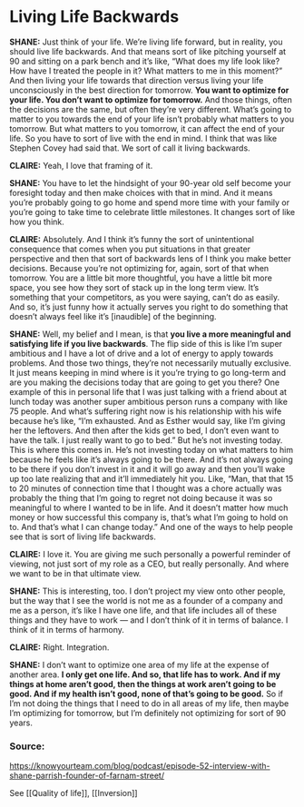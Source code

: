 # Living Life Backwards


**SHANE:** Just think of your life. We’re living life forward, but in reality, you should live life backwards. And that means sort of like pitching yourself at 90 and sitting on a park bench and it’s like, “What does my life look like? How have I treated the people in it? What matters to me in this moment?” And then living your life towards that direction versus living your life unconsciously in the best direction for tomorrow. **You want to optimize for your life. You don’t want to optimize for tomorrow.** And those things, often the decisions are the same, but often they’re very different. What’s going to matter to you towards the end of your life isn’t probably what matters to you tomorrow. But what matters to you tomorrow, it can affect the end of your life. So you have to sort of live with the end in mind. I think that was like Stephen Covey had said that. We sort of call it living backwards.


**CLAIRE:** Yeah, I love that framing of it.

**SHANE:** You have to let the hindsight of your 90-year old self become your foresight today and then make choices with that in mind. And it means you’re probably going to go home and spend more time with your family or you’re going to take time to celebrate little milestones. It changes sort of like how you think.

**CLAIRE:** Absolutely. And I think it’s funny the sort of unintentional consequence that comes when you put situations in that greater perspective and then that sort of backwards lens of I think you make better decisions. Because you’re not optimizing for, again, sort of that when tomorrow. You are a little bit more thoughtful, you have a little bit more space, you see how they sort of stack up in the long term view. It’s something that your competitors, as you were saying, can’t do as easily. And so, it’s just funny how it actually serves you right to do something that doesn’t always feel like it’s [inaudible] of the beginning.

**SHANE:** Well, my belief and I mean, is that **you live a more meaningful and satisfying life if you live backwards**. The flip side of this is like I’m super ambitious and I have a lot of drive and a lot of energy to apply towards problems. And those two things, they’re not necessarily mutually exclusive. It just means keeping in mind where is it you’re trying to go long-term and are you making the decisions today that are going to get you there? One example of this in personal life that I was just talking with a friend about at lunch today was another super ambitious person runs a company with like 75 people. And what’s suffering right now is his relationship with his wife because he’s like, “I’m exhausted. And as Esther would say, like I’m giving her the leftovers. And then after the kids get to bed, I don’t even want to have the talk. I just really want to go to bed.” But he’s not investing today. This is where this comes in. He’s not investing today on what matters to him because he feels like it’s always going to be there. And it’s not always going to be there if you don’t invest in it and it will go away and then you’ll wake up too late realizing that and it’ll immediately hit you. Like, “Man, that that 15 to 20 minutes of connection time that I thought was a chore actually was probably the thing that I’m going to regret not doing because it was so meaningful to where I wanted to be in life. And it doesn’t matter how much money or how successful this company is, that’s what I’m going to hold on to. And that’s what I can change today.” And one of the ways to help people see that is sort of living life backwards.

**CLAIRE:** I love it. You are giving me such personally a powerful reminder of viewing, not just sort of my role as a CEO, but really personally. And where we want to be in that ultimate view.

**SHANE:** This is interesting, too. I don’t project my view onto other people, but the way that I see the world is not me as a founder of a company and me as a person, it’s like I have one life, and that life includes all of these things and they have to work — and I don’t think of it in terms of balance. I think of it in terms of harmony.

**CLAIRE:** Right. Integration.

**SHANE:** I don’t want to optimize one area of my life at the expense of another area. **I only get one life. And so, that life has to work. And if my things at home aren’t good, then the things at work aren’t going to be good. And if my health isn’t good, none of that’s going to be good.** So if I’m not doing the things that I need to do in all areas of my life, then maybe I’m optimizing for tomorrow, but I’m definitely not optimizing for sort of 90 years.


### Source: 
https://knowyourteam.com/blog/podcast/episode-52-interview-with-shane-parrish-founder-of-farnam-street/





See [[Quality of life]], [[Inversion]]
